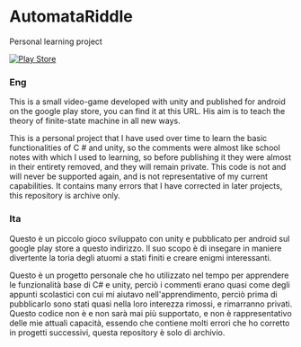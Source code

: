 # AutomataRiddle
Personal learning project

[![Play Store](https://img.shields.io/badge/Google_Play-414141?style=for-the-badge&logo=google-play&logoColor=white)](https://play.google.com/store/apps/details?id=com.SimoneTombolini.AutomataRiddle)

### Eng
This is a small video-game developed with unity and published for android on the google play store, you can find it at this URL.
His aim is to teach the theory of finite-state machine in all new ways.

This is a personal project that I have used over time to learn the basic functionalities of C # and unity, so the comments were almost like school notes with which I used to learning, so before publishing it they were almost in their entirety removed, and they will remain private.
This code is not and will never be supported again, and is not representative of my current capabilities.
It contains many errors that I have corrected in later projects, this repository is archive only.

### Ita
Questo è un piccolo gioco sviluppato con unity e pubblicato per android sul google play store a questo indirizzo.
Il suo scopo è di insegare in maniere divertente la toria degli atuomi a stati finiti e creare enigmi interessanti.

Questo è un progetto personale che ho utilizzato nel tempo per apprendere le funzionalità base di C# e unity, perciò i commenti erano quasi come degli appunti scolastici con cui mi aiutavo nell'apprendimento, perciò prima di pubblicarlo sono stati quasi nella loro interezza rimossi, e rimarranno privati.
Questo codice non è e non sarà mai più supportato, e non è rappresentativo delle mie attuali capacità, essendo che contiene molti errori che ho corretto in progetti successivi, questa repository è solo di archivio.
